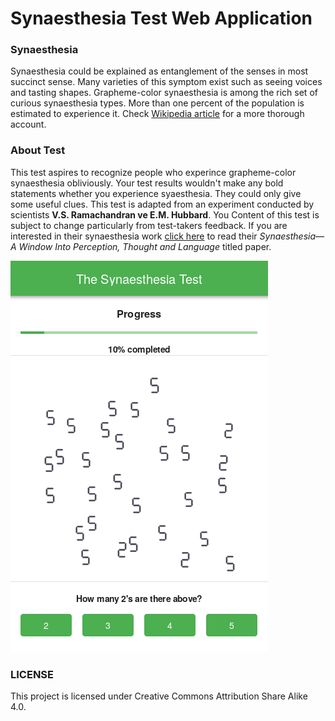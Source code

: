 # Synaesthesia Test Web Application

### Synaesthesia

Synaesthesia could be explained as entanglement of the senses in most succinct sense. Many varieties of this symptom exist such as seeing voices and tasting shapes. Grapheme-color synaesthesia is among the rich set of curious synaesthesia types. More than one percent of the population is estimated to experience it. Check [Wikipedia article](https://en.wikipedia.org/wiki/Synesthesia) for a more thorough account.

### About Test

This test aspires to recognize people who experince grapheme-color synaesthesia obliviously. Your test results wouldn't make any bold statements whether you experience syaesthesia. They could only give some useful clues. This test is adapted from an experiment conducted by scientists **V.S. Ramachandran ve E.M. Hubbard**. You Content of this test is subject to change particularly from test-takers feedback. If you are interested in their synaesthesia work [click here](http://cbc.ucsd.edu/pdf/Synaesthesia%20-%20JCS.pdf) to read their *Synaesthesia—A Window Into Perception, Thought and Language* titled paper.

![Screenshot](synaesthesia_ss.png)

### LICENSE

This project is licensed under Creative Commons Attribution Share Alike 4.0.